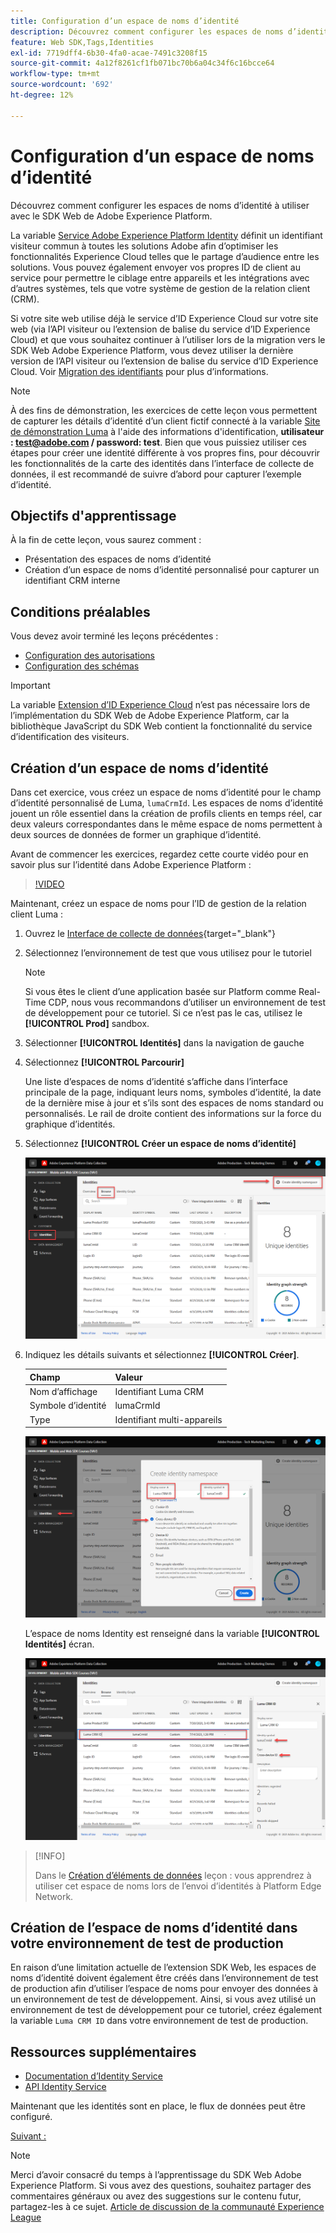 ```yaml
---
title: Configuration d’un espace de noms d’identité
description: Découvrez comment configurer les espaces de noms d’identité à utiliser avec le SDK Web de Adobe Experience Platform. Cette leçon fait partie du tutoriel Mise en oeuvre de Adobe Experience Cloud avec le SDK Web .
feature: Web SDK,Tags,Identities
exl-id: 7719dff4-6b30-4fa0-acae-7491c3208f15
source-git-commit: 4a12f8261cf1fb071bc70b6a04c34f6c16bcce64
workflow-type: tm+mt
source-wordcount: '692'
ht-degree: 12%

---
```


# Configuration d’un espace de noms d’identité

Découvrez comment configurer les espaces de noms d’identité à utiliser avec le SDK Web de Adobe Experience Platform.

La variable [Service Adobe Experience Platform Identity](https://experienceleague.adobe.com/docs/id-service/using/home.html?lang=fr) définit un identifiant visiteur commun à toutes les solutions Adobe afin d’optimiser les fonctionnalités Experience Cloud telles que le partage d’audience entre les solutions. Vous pouvez également envoyer vos propres ID de client au service pour permettre le ciblage entre appareils et les intégrations avec d’autres systèmes, tels que votre système de gestion de la relation client (CRM).

Si votre site web utilise déjà le service d’ID Experience Cloud sur votre site web (via l’API visiteur ou l’extension de balise du service d’ID Experience Cloud) et que vous souhaitez continuer à l’utiliser lors de la migration vers le SDK Web Adobe Experience Platform, vous devez utiliser la dernière version de l’API visiteur ou l’extension de balise du service d’ID Experience Cloud. Voir [Migration des identifiants](https://experienceleague.adobe.com/docs/experience-platform/edge/identity/overview.html?lang=en) pour plus d’informations.

>[!NOTE]
>
> À des fins de démonstration, les exercices de cette leçon vous permettent de capturer les détails d’identité d’un client fictif connecté à la variable [Site de démonstration Luma](https://luma.enablementadobe.com/content/luma/us/en.html) à l&#39;aide des informations d&#39;identification, **utilisateur : test@adobe.com / password: test**. Bien que vous puissiez utiliser ces étapes pour créer une identité différente à vos propres fins, pour découvrir les fonctionnalités de la carte des identités dans l’interface de collecte de données, il est recommandé de suivre d’abord pour capturer l’exemple d’identité.

## Objectifs d&#39;apprentissage

À la fin de cette leçon, vous saurez comment :

* Présentation des espaces de noms d’identité
* Création d’un espace de noms d’identité personnalisé pour capturer un identifiant CRM interne


## Conditions préalables

Vous devez avoir terminé les leçons précédentes :

* [Configuration des autorisations](configure-permissions.md)
* [Configuration des schémas](configure-schemas.md)

>[!IMPORTANT]
>
>La variable [Extension d’ID Experience Cloud](https://exchange.adobe.com/experiencecloud.details.100160.adobe-experience-cloud-id-launch-extension.html) n’est pas nécessaire lors de l’implémentation du SDK Web de Adobe Experience Platform, car la bibliothèque JavaScript du SDK Web contient la fonctionnalité du service d’identification des visiteurs.

## Création d’un espace de noms d’identité

Dans cet exercice, vous créez un espace de noms d’identité pour le champ d’identité personnalisé de Luma, `lumaCrmId`. Les espaces de noms d’identité jouent un rôle essentiel dans la création de profils clients en temps réel, car deux valeurs correspondantes dans le même espace de noms permettent à deux sources de données de former un graphique d’identité.

Avant de commencer les exercices, regardez cette courte vidéo pour en savoir plus sur l’identité dans Adobe Experience Platform :
>[!VIDEO](https://video.tv.adobe.com/v/27841?learn=on)

Maintenant, créez un espace de noms pour l’ID de gestion de la relation client Luma :

1. Ouvrez le [Interface de collecte de données](https://launch.adobe.com/){target="_blank"}
1. Sélectionnez l’environnement de test que vous utilisez pour le tutoriel

   >[!NOTE]
   >
   >Si vous êtes le client d’une application basée sur Platform comme Real-Time CDP, nous vous recommandons d’utiliser un environnement de test de développement pour ce tutoriel. Si ce n’est pas le cas, utilisez le **[!UICONTROL Prod]** sandbox.

1. Sélectionner **[!UICONTROL Identités]** dans la navigation de gauche
1. Sélectionnez **[!UICONTROL Parcourir]**

   Une liste d’espaces de noms d’identité s’affiche dans l’interface principale de la page, indiquant leurs noms, symboles d’identité, la date de la dernière mise à jour et s’ils sont des espaces de noms standard ou personnalisés. Le rail de droite contient des informations sur la force du graphique d’identités.

1. Sélectionnez **[!UICONTROL Créer un espace de noms d’identité]**

   ![Affichage des identités](assets/configure-identities-screen.png)

1. Indiquez les détails suivants et sélectionnez **[!UICONTROL Créer]**.

   | Champ | Valeur |
   |---------------|-----------|
   | Nom d’affichage | Identifiant Luma CRM |
   | Symbole d’identité | lumaCrmId |
   | Type | Identifiant multi-appareils |


   ![Création d’espaces de noms.](assets/identities-create-namespace.png)


   L’espace de noms Identity est renseigné dans la variable **[!UICONTROL Identités]** écran.

   ![Création d’espaces de noms.](assets/configure-identities-namespace-lumaCrmId.png)


>[!INFO]
>
> Dans le [Création d’éléments de données](create-data-elements.md) leçon : vous apprendrez à utiliser cet espace de noms lors de l’envoi d’identités à Platform Edge Network.

## Création de l’espace de noms d’identité dans votre environnement de test de production

En raison d’une limitation actuelle de l’extension SDK Web, les espaces de noms d’identité doivent également être créés dans l’environnement de test de production afin d’utiliser l’espace de noms pour envoyer des données à un environnement de test de développement. Ainsi, si vous avez utilisé un environnement de test de développement pour ce tutoriel, créez également la variable `Luma CRM ID` dans votre environnement de test de production.

## Ressources supplémentaires

* [Documentation d’Identity Service](https://experienceleague.adobe.com/docs/experience-platform/identity/home.html?lang=fr)
* [API Identity Service](https://www.adobe.io/experience-platform-apis/references/identity-service/)

Maintenant que les identités sont en place, le flux de données peut être configuré.

[Suivant : ](configure-datastream.md)

>[!NOTE]
>
>Merci d’avoir consacré du temps à l’apprentissage du SDK Web Adobe Experience Platform. Si vous avez des questions, souhaitez partager des commentaires généraux ou avez des suggestions sur le contenu futur, partagez-les à ce sujet. [Article de discussion de la communauté Experience League](https://experienceleaguecommunities.adobe.com/t5/adobe-experience-platform-launch/tutorial-discussion-implement-adobe-experience-cloud-with-web/td-p/444996)
